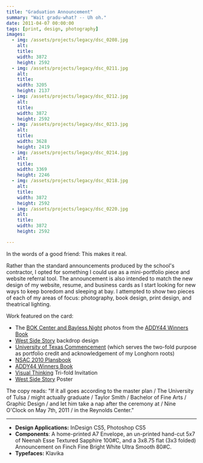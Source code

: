 ```yaml
---
title: "Graduation Announcement"
summary: "Wait gradu-what? -- Uh oh."
date: 2011-04-07 00:00:00
tags: [print, design, photography]
images:
  - img: /assets/projects/legacy/dsc_0208.jpg
    alt: 
    title: 
    width: 3872
    height: 2592
  - img: /assets/projects/legacy/dsc_0211.jpg
    alt: 
    title: 
    width: 3205
    height: 2137
  - img: /assets/projects/legacy/dsc_0212.jpg
    alt: 
    title: 
    width: 3872
    height: 2592
  - img: /assets/projects/legacy/dsc_0213.jpg
    alt: 
    title: 
    width: 3628
    height: 2419
  - img: /assets/projects/legacy/dsc_0214.jpg
    alt: 
    title: 
    width: 3369
    height: 2246
  - img: /assets/projects/legacy/dsc_0218.jpg
    alt: 
    title: 
    width: 3872
    height: 2592
  - img: /assets/projects/legacy/dsc_0220.jpg
    alt: 
    title: 
    width: 3872
    height: 2592

---
```


<p>In the words of a good friend: This makes it real.</p><p>Rather than the standard announcements produced by the school's contractor, I opted for something I could use as a mini-portfolio piece and website referral tool. The announcement is also intended to match the new design of my website, resume, and business cards as I start looking for new ways to keep boredom and sleeping at bay. I attempted to show two pieces of each of my areas of focus: photography, book design, print design, and theatrical lighting.</p><p>Work featured on the card:</p><ul><li>The <a href="/gallery/photography">BOK Center and Bayless Night</a> photos from the <a href="/project/addy44">ADDY44 Winners Book</a></li><li><a href="/project/west-side-story">West Side Story</a> backdrop design</li><li><a href="/project/2010-texas-commencement">University of Texas Commencement</a> (which serves the two-fold purpose as portfolio credit and acknowledgement of my Longhorn roots)</li><li><a href="/project/nsac-2010">NSAC 2010 Plansbook</a></li><li><a href="/project/addy44">ADDY44 Winners Book</a></li><li><a href="/project/visual-thinking-faculty-show-2010">Visual Thinking</a> Tri-fold Invitation</li><li><a href="/project/west-side-story">West Side Story</a> Poster</li></ul><p>The copy reads: "If it all goes according to the master plan / The University of Tulsa / might actually graduate / Taylor Smith / Bachelor of Fine Arts / Graphic Design / and let him take a nap after the ceremony at / Nine O'Clock on May 7th, 2011 / in the Reynolds Center."</p>

---

<ul><li><strong>Design Applications:</strong> InDesign CS5, Photoshop CS5</li><li><strong>Components</strong>: A home-printed A7 Envelope, an un-printed hand-cut 5x7 of Neenah Esse Textured Sapphire 100#C, and a 3x8.75 flat (3x3 folded) Announcement on Finch Fine Bright White Ultra Smooth 80#C.</li><li><strong>Typefaces:</strong> Klavika</li></ul>
